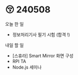 # 😚 240508

오늘 한 일

* 정보처리기사 필기 시험 (합격 !)

내일 할 일

* \[스휴라] Smart Mirror 화면 구성
* RPI TA
* Node.js 세미나
